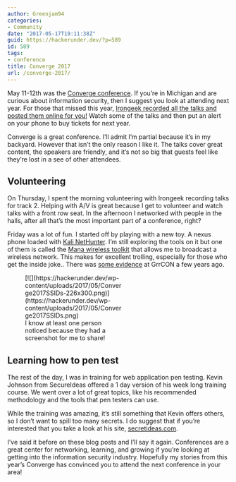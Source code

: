 ```yaml
---
author: Greenjam94
categories:
- Community
date: "2017-05-17T19:11:38Z"
guid: https://hackerunder.dev/?p=589
id: 589
tags:
- conference
title: Converge 2017
url: /converge-2017/
---
```


May 11-12th was the [Converge conference](https://www.convergeconference.org/). If you’re in Michigan and are curious about information security, then I suggest you look at attending next year. For those that missed this year, [Irongeek recorded all the talks and posted them online for you!](http://www.irongeek.com/i.php?page=videos/converge2017/mainlist) Watch some of the talks and then put an alert on your phone to buy tickets for next year.

Converge is a great conference. I’ll admit I’m partial because it’s in my backyard. However that isn’t the only reason I like it. The talks cover great content, the speakers are friendly, and it’s not so big that guests feel like they’re lost in a see of other attendees.

## Volunteering

On Thursday, I spent the morning volunteering with Irongeek recording talks for track 2. Helping with A/V is great because I get to volunteer and watch talks with a front row seat. In the afternoon I networked with people in the halls, after all that’s the most important part of a conference, right?

Friday was a lot of fun. I started off by playing with a new toy. A nexus phone loaded with [Kali NetHunter](https://www.kali.org/kali-linux-nethunter/). I’m still exploring the tools on it but one of them is called the [Mana wireless toolkit](https://github.com/offensive-security/kali-nethunter/wiki/NetHunter-Mana-Wireless) that allows me to broadcast a wireless network. This makes for excellent trolling, especially for those who get the inside joke.. There was [some evidence](https://twitter.com/jwgoerlich/status/652473433293475841) at GrrCON a few years ago.

<figure aria-describedby="caption-attachment-590" class="wp-caption aligncenter" id="attachment_590" style="width: 226px">[![](https://hackerunder.dev/wp-content/uploads/2017/05/Converge2017SSIDs-226x300.png)](https://hackerunder.dev/wp-content/uploads/2017/05/Converge2017SSIDs.png)<figcaption class="wp-caption-text" id="caption-attachment-590">I know at least one person noticed because they had a screenshot for me to share!</figcaption></figure>

## Learning how to pen test

The rest of the day, I was in training for web application pen testing. Kevin Johnson from SecureIdeas offered a 1 day version of his week long training course. We went over a lot of great topics, like his recommended methodology and the tools that pen testers can use.

While the training was amazing, it’s still something that Kevin offers others, so I don’t want to spill too many secrets. I do suggest that if you’re interested that you take a look at his site, [secretideas.com](https://www.secureideas.com/classes/).

I’ve said it before on these blog posts and I’ll say it again. Conferences are a great center for networking, learning, and growing if you’re looking at getting into the information security industry. Hopefully my stories from this year’s Converge has convinced you to attend the next conference in your area!